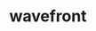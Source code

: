 ---
layout: page
title: wavefront
description: a wavefront restoration system based on generative adversarial networks. 
img: assets/img/wave.png
importance: 4
category: work
giscus_comments: true
---